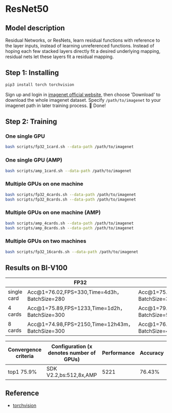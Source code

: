 # ResNet50
## Model description
Residual Networks, or ResNets, learn residual functions with reference to the layer inputs, instead of learning unreferenced functions. Instead of hoping each few stacked layers directly fit a desired underlying mapping, residual nets let these layers fit a residual mapping.

## Step 1: Installing
```bash
pip3 install torch torchvision
```
Sign up and login in [imagenet official website](https://www.image-net.org/index.php), then choose 'Download' to download the whole imagenet dataset. Specify `/path/to/imagenet` to your imagenet path in later training process.
:beers: Done!

## Step 2: Training

### One single GPU
```bash
bash scripts/fp32_1card.sh --data-path /path/to/imagenet
```
### One single GPU (AMP)
```bash
bash scripts/amp_1card.sh --data-path /path/to/imagenet
```
### Multiple GPUs on one machine
```bash
bash scripts/fp32_4cards.sh --data-path /path/to/imagenet
bash scripts/fp32_8cards.sh --data-path /path/to/imagenet
```
### Multiple GPUs on one machine (AMP)
```bash
bash scripts/amp_4cards.sh --data-path /path/to/imagenet
bash scripts/amp_8cards.sh --data-path /path/to/imagenet
```
### Multiple GPUs on two machines
```bash
bash scripts/fp32_16cards.sh --data-path /path/to/imagenet
```

## Results on BI-V100

|             | FP32                                            | AMP+NHWC                                      |
| ----------- | ----------------------------------------------- | --------------------------------------------- |
| single card | Acc@1=76.02,FPS=330,Time=4d3h，BatchSize=280    | Acc@1=75.56,FPS=550,Time=2d13h，BatchSize=300 |
| 4 cards     | Acc@1=75.89,FPS=1233,Time=1d2h，BatchSize=300   | Acc@1=79.04,FPS=2400,Time=11h，BatchSize=512  |
| 8 cards     | Acc@1=74.98,FPS=2150,Time=12h43m，BatchSize=300 | Acc@1=76.43,FPS=4200,Time=8h，BatchSize=480   |

| Convergence criteria | Configuration (x denotes number of GPUs) | Performance | Accuracy | Power（W） | Scalability | Memory utilization（G） | Stability |
|----------------------|------------------------------------------|-------------|----------|------------|-------------|-------------------------|-----------|
| top1 75.9%           | SDK V2.2,bs:512,8x,AMP                   | 5221        | 76.43%   | 128\*8     | 0.97        | 29.1\*8                 | 1         |


## Reference
- [torchvision](https://github.com/pytorch/vision/tree/main/references/classification)

